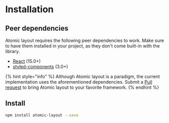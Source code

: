 # Installation

## Peer dependencies

Atomic layout requires the following peer dependencies to work. Make sure to have them installed in your project, as they don't come built-in with the library.

* [React](https://github.com/facebook/react) \(15.0+\)
* [styled-components](https://github.com/styled-components/styled-components) \(3.0+\)

{% hint style="info" %}
Although Atomic layout is a paradigm, the current implementation uses the aforementioned  dependencies. Submit a [Pull request](https://github.com/kettanaito/atomic-layout/pulls) to bring Atomic layout to your favorite framework.
{% endhint %}

## Install

```bash
npm install atomic-layout --save
```

